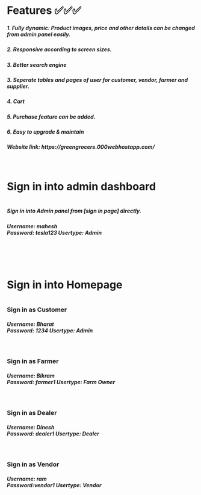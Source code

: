<h1>Features ✅✅✅ </h1>
   <h5> 1. Fully dynamic: Product images, price and other details can be changed from admin panel easily.</h5>
   <h5> 2. Responsive according to screen sizes. </h5>
   <h5> 3. Better search engine  </h5>
   <h5> 3. Seperate tables and pages of user for customer, vendor, farmer and supplier. </h5>
   <h5> 4. Cart   </h5>
   <h5> 5. Purchase feature can be added.  </h5>
   <h5> 6. Easy to upgrade & maintain  </h5>
   <h5>Website link: https://greengrocers.000webhostapp.com/ </h5>
   </br>
   
<h1> Sign in into admin dashboard <h1> 
 <h5>Sign in into Admin panel from [sign in page] directly.</h5>
<h5>Username: mahesh <BR>
Password: tesla123 
Usertype: Admin</h5> <BR>
</br></br>
    
<h1> Sign in into Homepage <h1> 

<h3>Sign in as Customer</h3>
<h5>Username: Bharat <BR>
Password: 1234 
Usertype: Admin </h5><BR>

<h3>Sign in as Farmer</h3>
<h5>Username:  Bikram <BR>
Password: farmer1  
Usertype: Farm Owner</h5><BR>

<h3>Sign in as Dealer</h3>
<h5>Username: Dinesh <BR>
Password: dealer1
Usertype: Dealer</h5> <BR>

<h3>Sign in as Vendor</h3>
<h5>Username: ram <BR>
Password:vendor1
Usertype: Vendor  </h5><BR>



